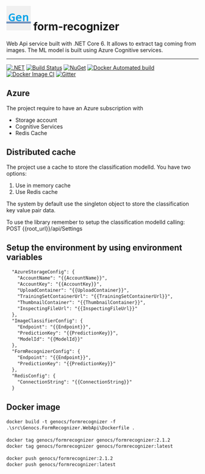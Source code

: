 ![Form Recognizer Library](https://raw.githubusercontent.com/Genocs/form-recognizer/master/icon.png) form-recognizer
====
Web Api service built with .NET Core 6. It allows to extract tag coming from images.
The ML model is built using Azure Cognitive services.

----

[![.NET](https://github.com/Genocs/form-recognizer/actions/workflows/dotnet.yml/badge.svg?branch=main)](https://github.com/Genocs/form-recognizer/actions/workflows/dotnet.yml) [![Build Status](https://app.travis-ci.com/Genocs/form-recognizer.svg?branch=master)](https://app.travis-ci.com/Genocs/form-recognizer.svg?branch=master) <a href="https://www.nuget.org/packages/Genocs.Integration.ML.CognitiveServices/" rel="Genocs.Integration.ML.CognitiveServices">![NuGet](https://buildstats.info/nuget/Genocs.Integration.ML.CognitiveServices)</a> <a href="https://hub.docker.com/repository/docker/genocs/formrecognizer/" rel="Genocs.Integration.ML.CognitiveServices">![Docker Automated build](https://img.shields.io/docker/automated/genocs/formrecognizer)</a> [![Docker Image CI](https://github.com/Genocs/form-recognizer/actions/workflows/docker-image.yml/badge.svg?branch=master)](https://github.com/Genocs/form-recognizer/actions/workflows/docker-image.yml) [![Gitter](https://img.shields.io/badge/chat-on%20gitter-blue.svg)](https://gitter.im/genocs/)


## Azure 
The project require to have an Azure subscription with
- Storage account
- Cognitive Services
- Redis Cache

## Distributed cache
The project use a cache to store the classification modelId.
You have two options:
1. Use in memory cache
2. Use Redis cache  

The system by default use the singleton object to store the classification key value pair data.

To use the library remember to setup the classification modelId calling:
POST {{root_url}}/api/Settings


## Setup the environment by using environment variables


``` PS
  "AzureStorageConfig": {
    "AccountName": "{{AccountName}}",
    "AccountKey": "{{AccountKey}}",
    "UploadContainer": "{{UploadContainer}}",
    "TrainingSetContainerUrl": "{{TrainingSetContainerUrl}}",
    "ThumbnailContainer": "{{ThumbnailContainer}}",
    "InspectingFileUrl": "{{InspectingFileUrl}}"
  },
  "ImageClassifierConfig": {
    "Endpoint": "{{Endpoint}}",
    "PredictionKey": "{{PredictionKey}}",
    "ModelId": "{{ModelId}}"
  },
  "FormRecognizerConfig": {
    "Endpoint": "{{Endpoint}}",
    "PredictionKey": "{{PredictionKey}}"
  },
  "RedisConfig": {
    "ConnectionString": "{{ConnectionString}}"
  }
```  
  

## Docker image

``` PS
docker build -t genocs/formrecognizer -f .\src\Genocs.FormRecognizer.WebApi\Dockerfile .

docker tag genocs/formrecognizer genocs/formrecognizer:2.1.2
docker tag genocs/formrecognizer genocs/formrecognizer:latest

docker push genocs/formrecognizer:2.1.2
docker push genocs/formrecognizer:latest
``` 
